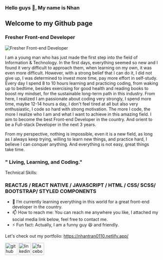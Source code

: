 ### Hello guys 👋, My name is Nhan
## Welcome to my Github page
### Fresher Front-end Developer
![Fresher Front-end Developer](https://ccsw.co.uk/wp-content/uploads/2020/05/Web-Development.jpg)

I am a young man who has just made the first step into the field of Information & Technology. In the first days, everything seemed so new and I found it very difficult to approach them, when learning on my own, it was even more difficult. However, with a strong belief that I can do it, I did not give up, I was determined to invest more time, pay more effort in self-study. Every day I spend 8 to 10 hours learning and practicing coding, from waking up to bedtime, besides exercising for good health and reading books to boost my mindset, for the sustainable long-term path in this industry. From here, I realized I am passionate about coding very strongly, I spend more time, maybe 12-14 hours a day, I don't feel tired at all but also very enthusiastic, I code so hard with strong motivation. The more I code, the more I realize who I am and what I want to achieve in this amazing field. I aim to become the best Front-end Developer in the country. And orient to be a Full-stack Developer in the next 3 years.

From my perspective, nothing is impossible, even it is a new field, as long as I always keep trying, willing to learn new things, and practice hard, I believe I can conquer anything. And everything is not easy, great things take time.

### " Living, Learning, and Coding."

Technical Skills:
### REACTJS / REACT NATIVE / JAVASCRIPT / HTML / CSS/ SCSS/ BOOTSTRAP/ STYLED COMPONENTS

- 🌱 I’m currently learning everything in this world for a great front-end developer in the country.
- 📫 How to reach me: You can reach me anywhere you like, I attached my social media link below, feel free to contact me. 
- ⚡ Fun fact: Actually, I am a funny guy 😆 and friendly.

Let's check out my portfolio: https://nhantran0110.netlify.app/

[<img src="https://img.icons8.com/ios-filled/50/ffffff/github.png" alt='github' height='40'>](https://github.com/https://github.com/Fightlite)  [<img src="https://img.icons8.com/ios-filled/50/ffffff/linkedin.png" alt='linkedin' height='40'>](https://www.linkedin.com/in/https://www.linkedin.com/in/tran-trong-nhan-b4a662132//)  [<img src="https://img.icons8.com/ios-filled/50/ffffff/facebook-new.png" alt='facebook' height='40'>](https://www.facebook.com/https://www.facebook.com/kimkibin09/)
